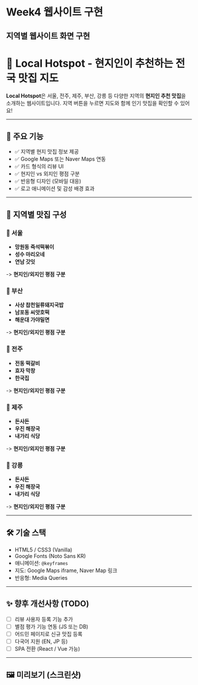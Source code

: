 # Week4 웹사이트 구현

##  지역별 웹사이트 화면 구현

# 🥢 Local Hotspot - 현지인이 추천하는 전국 맛집 지도

**Local Hotspot**은 서울, 전주, 제주, 부산, 강릉 등 다양한 지역의 **현지인 추천 맛집**을 소개하는 웹사이트입니다. 지역 버튼을 누르면 지도와 함께 인기 맛집을 확인할 수 있어요!

---

## 📌 주요 기능

- ✅ 지역별 현지 맛집 정보 제공
- ✅ Google Maps 또는 Naver Maps 연동
- ✅ 카드 형식의 리뷰 UI
- ✅ 현지인 vs 외지인 평점 구분
- ✅ 반응형 디자인 (모바일 대응)
- ✅ 로고 애니메이션 및 감성 배경 효과
---

## 🌆 지역별 맛집 구성

### 📍 서울
- **망원동 즉석떡볶이**  
- **성수 마리오네** 
- **연남 갓잇**
  
-> **현지인/외지인 평점 구분**

### 📍 부산
- **사상 찹천일류돼지국밥**  
- **남포동 씨앗호떡** 
- **해운대 가야밀면**  

-> **현지인/외지인 평점 구분**

### 📍 전주
- **전동 떡갈비**
- **효자 막창**
- **한국집**

-> **현지인/외지인 평점 구분**

### 📍 제주
- **돈사돈**
- **우진 해장국**
- **내가리 식당**

-> **현지인/외지인 평점 구분**

### 📍 강릉
- **돈사돈**
- **우진 해장국**
- **내가리 식당**

-> **현지인/외지인 평점 구분**


---

## 🛠️ 기술 스택

- HTML5 / CSS3 (Vanilla)
- Google Fonts (Noto Sans KR)
- 애니메이션: `@keyframes`
- 지도: Google Maps iframe, Naver Map 링크
- 반응형: Media Queries

---

## ✨ 향후 개선사항 (TODO)

- [ ] 리뷰 사용자 등록 기능 추가
- [ ] 별점 평가 기능 연동 (JS 또는 DB)
- [ ] 어드민 페이지로 신규 맛집 등록
- [ ] 다국어 지원 (EN, JP 등)
- [ ] SPA 전환 (React / Vue 가능)

---

## 🖼️ 미리보기 (스크린샷)

